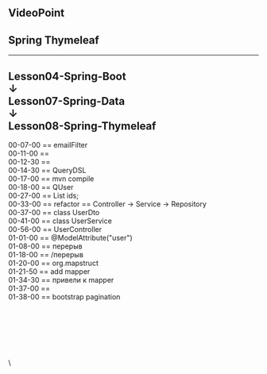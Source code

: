
VideoPoint
---
Spring Thymeleaf
---
---
Lesson04-Spring-Boot  
↓  
Lesson07-Spring-Data  
↓  
**Lesson08-Spring-Thymeleaf**
---  
  
00-07-00 == emailFilter  
00-11-00 ==   
00-12-30 ==   
00-14-30 == QueryDSL  
00-17-00 == mvn compile  
00-18-00 == QUser  
00-27-00 == List<UUID> ids;  
00-33-00 == refactor == Controller → Service → Repository  
00-37-00 == class UserDto  
00-41-00 == class UserService  
00-56-00 == UserController  
01-01-00 == @ModelAttribute("user")  
01-08-00 == перерыв   
01-18-00 == /перерыв   
01-20-00 == org.mapstruct  
01-21-50 == add mapper  
01-34-30 == привели к mapper  
01-37-00 ==    
01-38-00 == bootstrap pagination   











\
\
\
\
\
\
\

